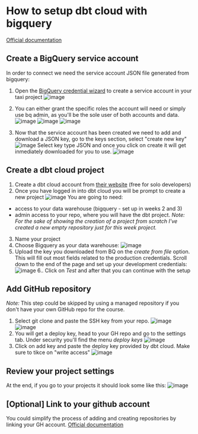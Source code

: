 # How to setup dbt cloud with bigquery
[Official documentation](https://docs.getdbt.com/tutorial/setting-up)

## Create a BigQuery service account 
In order to connect we need the service account JSON file generated from bigquery:
1. Open the [BigQuery credential wizard](https://console.cloud.google.com/apis/credentials/wizard) to create a service account in your taxi project
 ![image](https://user-images.githubusercontent.com/4315804/152141360-4bc84b53-72f1-4e7c-b42b-7c97fe9aa6ca.png)

2. You can either grant the specific roles the account will need or simply use bq admin, as you'll be the sole user of both accounts and data. 
 ![image](https://user-images.githubusercontent.com/4315804/152141503-1ad64131-e867-47bf-905e-ee1d7115616c.png)
 ![image](https://user-images.githubusercontent.com/4315804/152141939-9ff88855-7c75-47c9-9088-2bfca0e3c0a3.png)
 ![image](https://user-images.githubusercontent.com/4315804/152142270-5aa8aec7-5cc7-4667-9ecc-721157de83d5.png)

3. Now that the service account has been created we need to add and download a JSON key, go to the keys section, select "create new key" 
 ![image](https://user-images.githubusercontent.com/4315804/152146423-769bdfee-3846-4296-8dee-d6843081c9b1.png)
Select key type JSON and once you click on create it will get inmediately downloaded for you to use. 
 ![image](https://user-images.githubusercontent.com/4315804/152146506-5b3e2e0f-3380-414d-bc20-f35ea3f47726.png)

## Create a dbt cloud project 
1. Create a dbt cloud account from [their website](https://www.getdbt.com/pricing/) (free for solo developers)
2. Once you have logged in into dbt cloud you will be prompt to create a new project ![image](https://user-images.githubusercontent.com/4315804/152138242-f79bdb71-1fb4-4d8e-83c5-81f7ffc9ccad.png)
You are going to need: 
 - access to your data warehouse (bigquery - set up in weeks 2 and 3)
 - admin access to your repo, where you will have the dbt project. 
 _Note: For the sake of showing the creation of a project from scratch I've created a new empty repository just for this week project._ 
3. Name your project
4. Choose Bigquery as your data warehouse: ![image](https://user-images.githubusercontent.com/4315804/152138772-15950118-b69a-45b1-9c48-9c8a73581a05.png)
5. Upload the key you downloaded from BQ on the *create from file* option. This will fill out most fields related to the production credentials. Scroll down to the end of the page and set up your development credentials: 
 ![image](https://user-images.githubusercontent.com/4315804/152147146-db024d57-d119-4a5b-8e6f-5475664bdf56.png)
6.. Click on *Test* and after that you can continue with the setup 

 ## Add GitHub repository 
 _Note:_ This step could be skipped by using a managed repository if you don't have your own GitHub repo for the course.
1. Select git clone and paste the SSH key from your repo. 
 ![image](https://user-images.githubusercontent.com/4315804/152147493-2037bb54-cfed-4843-bef5-5c043fd36ec3.png)
 ![image](https://user-images.githubusercontent.com/4315804/152147547-44ab9d6d-5f3d-41a8-8f73-2d03a568e7aa.png)
2. You will get a deploy key, head to your GH repo and go to the settings tab. Under security you'll find the menu *deploy keys*
 ![image](https://user-images.githubusercontent.com/4315804/152147783-264f9da8-ec55-4d07-a9ec-4a8591006ea8.png)
3. Click on add key and paste the deploy key provided by dbt cloud. Make sure to tikce on "write access"
![image](https://user-images.githubusercontent.com/4315804/152147942-e76ff8b5-986d-4df1-88cc-ed3e98707d62.png)

## Review your project settings
At the end, if you go to your projects it should look some like this: 
![image](https://user-images.githubusercontent.com/4315804/152606066-f4d70546-7a5e-414a-9df9-8efd090216f8.png)


## [Optional] Link to your github account
You could simplify the process of adding and creating repositories by linking your GH account. [Official documentation](https://docs.getdbt.com/docs/dbt-cloud/cloud-configuring-dbt-cloud/cloud-installing-the-github-application)




